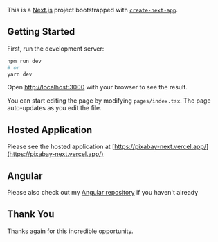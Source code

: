 This is a [Next.js](https://nextjs.org/) project bootstrapped with [`create-next-app`](https://github.com/vercel/next.js/tree/canary/packages/create-next-app).

## Getting Started

First, run the development server:

```bash
npm run dev
# or
yarn dev
```

Open [http://localhost:3000](http://localhost:3000) with your browser to see the result.

You can start editing the page by modifying `pages/index.tsx`. The page auto-updates as you edit the file.


## Hosted Application

Please see the hosted application at  [https://pixabay-next.vercel.app/](https://pixabay-next.vercel.app/)

## Angular
Please also check out my [Angular repository](https://github.com/EAZeeE/pixabay-search/) if you haven't already

## Thank You

Thanks again for this incredible opportunity.
